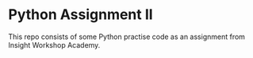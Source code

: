# Python Assignment II 
This repo consists of some Python practise code as an assignment from Insight Workshop Academy.
